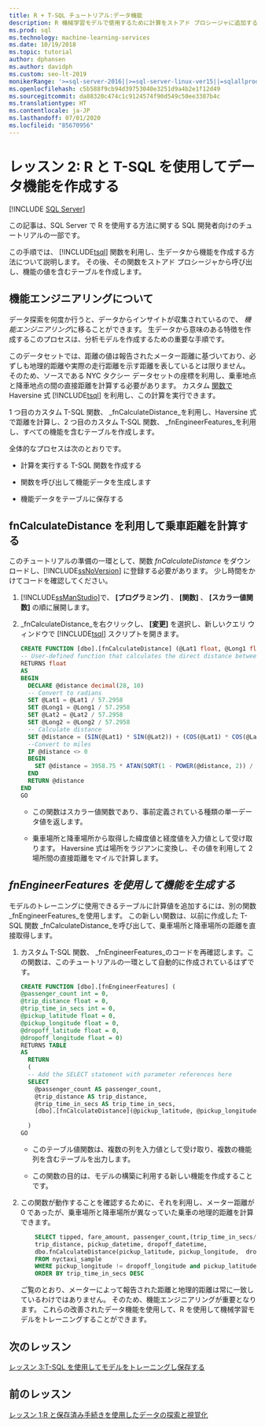 ```yaml
---
title: R + T-SQL チュートリアル:データ機能
description: R 機械学習モデルで使用するために計算をストアド プロシージャに追加する方法を示すチュートリアルです。
ms.prod: sql
ms.technology: machine-learning-services
ms.date: 10/19/2018
ms.topic: tutorial
author: dphansen
ms.author: davidph
ms.custom: seo-lt-2019
monikerRange: '>=sql-server-2016||>=sql-server-linux-ver15||=sqlallproducts-allversions'
ms.openlocfilehash: c5b588f9cb94d39753040e3251d9a4b2e1f12d49
ms.sourcegitcommit: da88320c474c1c9124574f90d549c50ee3387b4c
ms.translationtype: HT
ms.contentlocale: ja-JP
ms.lasthandoff: 07/01/2020
ms.locfileid: "85670956"
---
```

# <a name="lesson-2-create-data-features-using-r-and-t-sql"></a>レッスン 2: R と T-SQL を使用してデータ機能を作成する
 [!INCLUDE [SQL Server](../../includes/applies-to-version/sqlserver.md)]

この記事は、SQL Server で R を使用する方法に関する SQL 開発者向けのチュートリアルの一部です。

この手順では、 [!INCLUDE[tsql](../../includes/tsql-md.md)] 関数を利用し、生データから機能を作成する方法について説明します。 その後、その関数をストアド プロシージャから呼び出し、機能の値を含むテーブルを作成します。

## <a name="about-feature-engineering"></a>機能エンジニアリングについて

データ探索を何度か行うと、データからインサイトが収集されているので、 *機能エンジニアリング*に移ることができます。 生データから意味のある特徴を作成するこのプロセスは、分析モデルを作成するための重要な手順です。

このデータセットでは、距離の値は報告されたメーター距離に基づいており、必ずしも地理的距離や実際の走行距離を示す距離を表しているとは限りません。 そのため、ソースである NYC タクシー データセットの座標を利用し、乗車地点と降車地点の間の直接距離を計算する必要があります。 カスタム [関数で](https://en.wikipedia.org/wiki/Haversine_formula) Haversine 式 [!INCLUDE[tsql](../../includes/tsql-md.md)] を利用し、この計算を実行できます。

1 つ目のカスタム T-SQL 関数、 _fnCalculateDistance_を利用し、Haversine 式で距離を計算し、2 つ目のカスタム T-SQL 関数、 _fnEngineerFeatures_を利用し、すべての機能を含むテーブルを作成します。

全体的なプロセスは次のとおりです。

- 計算を実行する T-SQL 関数を作成する

- 関数を呼び出して機能データを生成します

- 機能データをテーブルに保存する

## <a name="calculate-trip-distance-using-fncalculatedistance"></a>fnCalculateDistance を利用して乗車距離を計算する

このチュートリアルの準備の一環として、関数 _fnCalculateDistance_ をダウンロードし、[!INCLUDE[ssNoVersion](../../includes/ssnoversion-md.md)] に登録する必要があります。 少し時間をかけてコードを確認してください。
  
1. [!INCLUDE[ssManStudio](../../includes/ssmanstudio-md.md)]で、 **[プログラミング]** 、 **[関数]** 、 **[スカラー値関数]** の順に展開します。   

2. _fnCalculateDistance_を右クリックし、 **[変更]** を選択し、新しいクエリ ウィンドウで [!INCLUDE[tsql](../../includes/tsql-md.md)] スクリプトを開きます。
  
    ```sql
    CREATE FUNCTION [dbo].[fnCalculateDistance] (@Lat1 float, @Long1 float, @Lat2 float, @Long2 float)  
    -- User-defined function that calculates the direct distance between two geographical coordinates.  
    RETURNS float  
    AS  
    BEGIN  
      DECLARE @distance decimal(28, 10)  
      -- Convert to radians  
      SET @Lat1 = @Lat1 / 57.2958  
      SET @Long1 = @Long1 / 57.2958  
      SET @Lat2 = @Lat2 / 57.2958  
      SET @Long2 = @Long2 / 57.2958  
      -- Calculate distance  
      SET @distance = (SIN(@Lat1) * SIN(@Lat2)) + (COS(@Lat1) * COS(@Lat2) * COS(@Long2 - @Long1))  
      --Convert to miles  
      IF @distance <> 0  
      BEGIN  
        SET @distance = 3958.75 * ATAN(SQRT(1 - POWER(@distance, 2)) / @distance);  
      END  
      RETURN @distance  
    END
    GO
    ```
  
    - この関数はスカラー値関数であり、事前定義されている種類の単一データ値を返します。
  
    - 乗車場所と降車場所から取得した緯度値と経度値を入力値として受け取ります。 Haversine 式は場所をラジアンに変換し、その値を利用して 2 場所間の直接距離をマイルで計算します。

## <a name="generate-the-features-using-_fnengineerfeatures_"></a>_fnEngineerFeatures を使用して機能を生成する_

モデルのトレーニングに使用できるテーブルに計算値を追加するには、別の関数 _fnEngineerFeatures_を使用します。 この新しい関数は、以前に作成した T-SQL 関数 _fnCalculateDistance_を呼び出して、乗車場所と降車場所の距離を直接取得します。 

1. カスタム T-SQL 関数、 _fnEngineerFeatures_のコードを再確認します。この関数は、このチュートリアルの一環として自動的に作成されているはずです。
  
    ```sql
    CREATE FUNCTION [dbo].[fnEngineerFeatures] (  
    @passenger_count int = 0,  
    @trip_distance float = 0,  
    @trip_time_in_secs int = 0,  
    @pickup_latitude float = 0,  
    @pickup_longitude float = 0,  
    @dropoff_latitude float = 0,  
    @dropoff_longitude float = 0)  
    RETURNS TABLE  
    AS
      RETURN
      (
      -- Add the SELECT statement with parameter references here
      SELECT
        @passenger_count AS passenger_count,
        @trip_distance AS trip_distance,
        @trip_time_in_secs AS trip_time_in_secs,
        [dbo].[fnCalculateDistance](@pickup_latitude, @pickup_longitude, @dropoff_latitude, @dropoff_longitude) AS direct_distance
  
      )
    GO
    ```

    + このテーブル値関数は、複数の列を入力値として受け取り、複数の機能列を含むテーブルを出力します。

    + この関数の目的は、モデルの構築に利用する新しい機能を作成することです。

2.  この関数が動作することを確認するために、それを利用し、メーター距離が 0 であったが、乗車場所と降車場所が異なっていた乗車の地理的距離を計算できます。
  
    ```sql
        SELECT tipped, fare_amount, passenger_count,(trip_time_in_secs/60) as TripMinutes,
        trip_distance, pickup_datetime, dropoff_datetime,
        dbo.fnCalculateDistance(pickup_latitude, pickup_longitude,  dropoff_latitude, dropoff_longitude) AS direct_distance
        FROM nyctaxi_sample
        WHERE pickup_longitude != dropoff_longitude and pickup_latitude != dropoff_latitude and trip_distance = 0
        ORDER BY trip_time_in_secs DESC
    ```
  
    ご覧のとおり、メーターによって報告された距離と地理的距離は常に一致しているわけではありません。 そのため、機能エンジニアリングが重要となります。 これらの改善されたデータ機能を使用して、R を使用して機械学習モデルをトレーニングすることができます。

## <a name="next-lesson"></a>次のレッスン

[レッスン 3:T-SQL を使用してモデルをトレーニングし保存する](sqldev-train-and-save-a-model-using-t-sql.md)

## <a name="previous-lesson"></a>前のレッスン

[レッスン 1:R と保存済み手続きを使用したデータの探索と視覚化](sqldev-explore-and-visualize-the-data.md)
